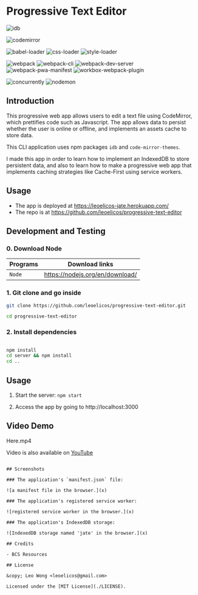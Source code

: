 # Progressive Text Editor

![idb](https://img.shields.io/badge/7.0.2-0?label=idb&style=for-the-badge&labelColor=white&color=black)

![codemirror](https://img.shields.io/badge/1.0.0-0?label=code-mirror-themes&style=for-the-badge&labelColor=white&color=black)

![babel-loader](https://img.shields.io/badge/8.2.5-0?label=babel-loader&style=flat-square&labelColor=white&color=black) ![css-loader](https://img.shields.io/badge/6.7.1-0?label=css-loader&style=flat-square&labelColor=white&color=black) ![style-loader](https://img.shields.io/badge/3.3.1-0?label=style-loader&style=flat-square&labelColor=white&color=black)

![webpack](https://img.shields.io/badge/5.73.0-0?label=webpack&style=flat-square&labelColor=white&color=black) ![webpack-cli](https://img.shields.io/badge/4.10.0-0?label=webpack-cli&style=flat-square&labelColor=white&color=black) ![webpack-dev-server](https://img.shields.io/badge/4.9.3-0?label=webpack-dev-server&style=flat-square&labelColor=white&color=black) ![webpack-pwa-manifest](https://img.shields.io/badge/4.3.0-0?label=webpack-pwa-manifest&style=flat-square&labelColor=white&color=black) ![workbox-webpack-plugin](https://img.shields.io/badge/6.5.3-0?label=workbox-webpack-plugin&style=flat-square&labelColor=white&color=black)

![concurrently](https://img.shields.io/badge/7.2.2-0?label=concurrently&style=flat-square&labelColor=white&color=black) ![nodemon](https://img.shields.io/badge/2.0.18-0?label=nodemon&style=flat-square&labelColor=white&color=black)

## Introduction

This progressive web app allows users to edit a text file using CodeMirror, which prettifies code such as Javascript. The app allows data to persist whether the user is online or offline, and implements an assets cache to store data.

This CLI application uses npm packages `idb` and `code-mirror-themes`.

I made this app in order to learn how to implement an IndexedDB to store persistent data, and also to learn how to make a progressive web app that implements caching strategies like Cache-First using service workers.

## Usage

- The app is deployed at https://leoelicos-jate.herokuapp.com/
- The repo is at https://github.com/leoelicos/progressive-text-editor

## Development and Testing

### 0. Download Node

| Programs | Download links                  |
| -------- | ------------------------------- |
| `Node`   | https://nodejs.org/en/download/ |

### 1. Git clone and go inside

```sh
git clone https://github.com/leoelicos/progressive-text-editor.git

cd progressive-text-editor
```

### 2. Install dependencies

```sh

npm install
cd server && npm install
cd ..

```

## Usage

1. Start the server: `npm start`

2. Access the app by going to http://localhost:3000

## Video Demo

Here.mp4

Video is also available on [YouTube](TBA)

```

## Screenshots

### The application's `manifest.json` file:

![a manifest file in the browser.](x)

### The application's registered service worker:

![registered service worker in the browser.](x)

### The application's IndexedDB storage:

![IndexedDB storage named 'jate' in the browser.](x)

## Credits

- BCS Resources

## License

&copy; Leo Wong <leoelicos@gmail.com>

Licensed under the [MIT License](./LICENSE).
```
